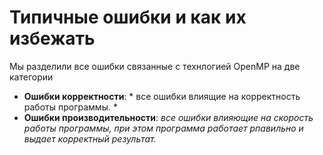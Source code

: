 # Типичные ошибки и как их избежать

Мы разделили все ошибки связанные с технлогией OpenMP на две категории 
* **Ошибки корректности**: * все ошибки влиящие на корректность работы программы. *
* **Ошибки производительности**: *все ошибки влияющие на скорость работы программы, при этом программа работает рпавильно и выдает корректный результат.*


